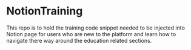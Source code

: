 # NotionTraining
This repo is to hold the training code snippet needed to be injected into Notion page for users who are new to the platform and learn how to navigate there way around the education related sections.
